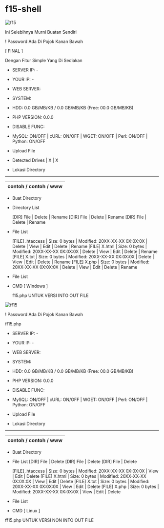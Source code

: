 # f15-shell

![f15](https://github.com/user-attachments/assets/8cc5f9c9-b1b9-4884-a382-d3a74c17fe1d)

Ini Selebihnya Murni Buatan Sendiri

! Password Ada Di Pojok Kanan Bawah

[ FINAL ]

Dengan Fitur Simple Yang Di Sediakan
- SERVER IP: -

- YOUR IP: -

- WEB SERVER: 

- SYSTEM: 

- HDD: 0.0 GB/MB/KB / 0.0 GB/MB/KB (Free: 00.0 GB/MB/KB)

- PHP VERSION: 0.0.0

- DISABLE FUNC: 

- MySQL: ON/OFF | cURL: ON/OFF | WGET: ON/OFF | Perl: ON/OFF | Python: ON/OFF

- Upload File

- Detected Drives
| X | X

- Lokasi Directory
 _________________________
 | contoh / contoh / www |
 |-----------------------|
- Buat Directory

- Directory List
  
  [DIR] File | Delete | Rename
  [DIR] File | Delete | Rename
  [DIR] File | Delete | Rename

- File List

  [FILE] .htaccess | Size: 0 bytes | Modified: 20XX-XX-XX 0X:0X:0X | Delete | View | Edit | Delete | Rename
  [FILE] X.html | Size: 0 bytes | Modified: 20XX-XX-XX 0X:0X:0X | Delete | View | Edit | Delete | Rename
  [FILE] X.txt | Size: 0 bytes | Modified: 20XX-XX-XX 0X:0X:0X | Delete | View | Edit | Delete | Rename
  [FILE] X.php | Size: 0 bytes | Modified: 20XX-XX-XX 0X:0X:0X | Delete | View | Edit | Delete | Rename

- File List

- CMD [ Windows ]
  
  f15.php UNTUK VERSI INTO OUT FILE

![ff15](https://github.com/user-attachments/assets/9b0f4863-3e98-4a6b-b65f-ec7b9024a1ab)

! Password Ada Di Pojok Kanan Bawah

ff15.php

- SERVER IP: -

- YOUR IP: -

- WEB SERVER: 

- SYSTEM: 

- HDD: 0.0 GB/MB/KB / 0.0 GB/MB/KB (Free: 00.0 GB/MB/KB)

- PHP VERSION: 0.0.0

- DISABLE FUNC: 

- MySQL: ON/OFF | cURL: ON/OFF | WGET: ON/OFF | Perl: ON/OFF | Python: ON/OFF

- Upload File

- Lokasi Directory
 _________________________
 | contoh / contoh / www |
 |-----------------------|
- Buat Directory

- File List
  [DIR] File | Delete
  [DIR] File | Delete
  [DIR] File | Delete

  [FILE] .htaccess | Size: 0 bytes | Modified: 20XX-XX-XX 0X:0X:0X | View | Edit | Delete
  [FILE] X.html | Size: 0 bytes | Modified: 20XX-XX-XX 0X:0X:0X | View | Edit | Delete
  [FILE] X.txt | Size: 0 bytes | Modified: 20XX-XX-XX 0X:0X:0X | View | Edit | Delete
  [FILE] X.php | Size: 0 bytes | Modified: 20XX-XX-XX 0X:0X:0X | View | Edit | Delete

- File List

- CMD [ Linux ]

ff15.php UNTUK VERSI NON INTO OUT FILE
